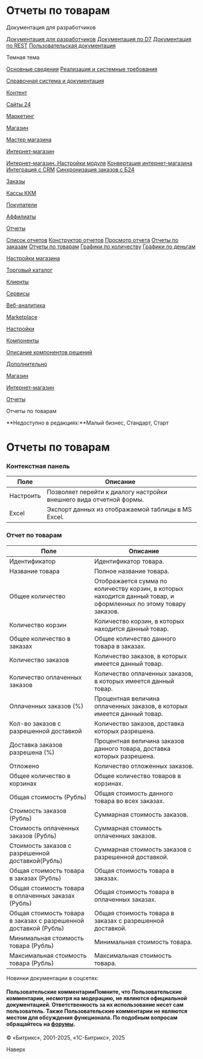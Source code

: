 # Отчеты по товарам

Документация для разработчиков

[Документация для разработчиков](https://dev.1c-bitrix.ru/api_help/)
[Документация по D7](https://dev.1c-bitrix.ru/api_d7/)
[Документация по REST](https://dev.1c-bitrix.ru/rest_help/)
[Пользовательская документация](https://dev.1c-bitrix.ru/user_help/)

Темная тема

[Основные сведения](/user_help/index.php)
[Реализация и системные требования](/user_help/reqintro.php)

[Справочная система и документация](/user_help/help/index.php)

[Контент](/user_help/content/index.php)

[Сайты 24](/user_help/sites24/index.php)

[Маркетинг](/user_help/marketing/index.php)

[Магазин](/user_help/store/index.php)

[Мастер магазина](/user_help/store/storeassist.php)

[Интернет-магазин](/user_help/store/sale/index.php)

[Интернет-магазин. Настройки модуля](/user_help/store/sale/settings_sale.php)
[Конвертация интернет-магазина](/user_help/store/sale/sale_converter.php)
[Интеграция с CRM](/user_help/store/sale/sale_crm.php)
[Синхронизация заказов с Б24](/user_help/store/sale/sale_order_crm.php)

[Заказы](/user_help/store/sale/orders/index.php)

[Кассы ККМ](/user_help/store/sale/cashbox/index.php)

[Покупатели](/user_help/store/sale/user_accounts/index.php)

[Аффилиаты](/user_help/store/sale/affiliates/index.php)

[Отчеты](/user_help/store/sale/statistic/index.php)

[Список отчетов](/user_help/store/sale/statistic/sale_report.php)
[Конструктор отчетов](/user_help/store/sale/statistic/sale_report_construct.php)
[Просмотр отчета](/user_help/store/sale/statistic/sale_report_view.php)
[Отчеты по заказам](/user_help/store/sale/statistic/sale_stat.php)
[Отчеты по товарам](/user_help/store/sale/statistic/sale_stat_products.php)
[Графики по количеству](/user_help/store/sale/statistic/sale_stat_graph_index.php)
[Графики по деньгам](/user_help/store/sale/statistic/sale_stat_graph_money.php)

[Настройки магазина](/user_help/store/sale/settings/index.php)

[Торговый каталог](/user_help/store/catalog/index.php)

[Клиенты](/user_help/clients/index.php)

[Сервисы](/user_help/service/index.php)

[Веб-аналитика](/user_help/statistic/index.php)

[Marketplace](/user_help/marketplace/index.php)

[Настройки](/user_help/settings/index.php)

[Компоненты](/user_help/components/index.php)

[Описание компонентов решений](/user_help/description_decisions/index.php)

[Дополнительно](/user_help/additional/index.php)

[Магазин](/user_help/store/index.php)

[Интернет-магазин](/user_help/store/sale/index.php)

[Отчеты](/user_help/store/sale/statistic/index.php)

Отчеты по товарам

**Недоступно в редакциях:**Малый бизнес, Стандарт, Старт

# Отчеты по товарам

### Контекстная панель

| Поле | Описание |
| --- | --- |
| Настроить | Позволяет перейти к диалогу настройки внешнего вида отчетной формы. |
| Excel | Экспорт данных из отображаемой таблицы в MS Excel. |

### Отчет по товарам

| Поле | Описание |
| --- | --- |
| Идентификатор | Идентификатор товара. |
| Название товара | Полное название товара. |
| Общее количество | Отображается сумма по количеству корзин, в которых находится данный товар, и оформленных по этому товару заказов. |
| Количество корзин | Количество корзин, в которых находится данный товар. |
| Общее количество в заказах | Общее количество данного товара в заказах. |
| Количество заказов | Количество заказов, в которых имеется данный товар. |
| Количество оплаченных заказов | Количество оплаченных заказов, в которых имеется данный товар. |
| Оплаченных заказов (%) | Процентная величина оплаченных заказов, в которых имеется данный товар. |
| Кол-во заказов с разрешенной доставкой | Количество заказов, доставка которых разрешена. |
| Доставка заказов разрешена (%) | Процентная величина заказов данного товара, доставка которых разрешена. |
| Отложено | Количество отложенных заказов. |
| Общее количество в корзинах | Общее количество товаров в корзинах. |
| Общая стоимость (Рубль) | Общая стоимость данного товара во всех заказах. |
| Стоимость заказов (Рубль) | Суммарная стоимость заказов. |
| Стоимость оплаченных заказов (Рубль) | Суммарная стоимость оплаченных заказов. |
| Стоимость заказов с разрешенной доставкой(Рубль) | Суммарная стоимость заказов с разрешенной доставкой. |
| Общая стоимость товара в заказах (Рубль) | Общая стоимость товара в заказах. |
| Общая стоимость товара в оплаченных заказах (Рубль) | Общая стоимость товара в оплаченных заказах. |
| Общая стоимость товара в заказах с разрешенной доставкой (Рубль) | Общая стоимость товара в заказах с разрешенной доставкой. |
| Минимальная стоимость товара (Рубль) | Минимальная стоимость товара. |
| Максимальная стоимость товара (Рубль) | Максимальная стоимость товара. |

Новинки документации в соцсетях:

#### Пользовательские комментарииПомните, что Пользовательские комментарии, несмотря на модерацию, не являются официальной документацией. Ответственность за их использование несет сам пользователь. Также Пользовательские комментарии не являются местом для обсуждения функционала. По подобным вопросам обращайтесь на [форумы](http://dev.1c-bitrix.ru/community/forums/group1/).

© «Битрикс», 2001-2025, «1С-Битрикс», 2025

Наверх